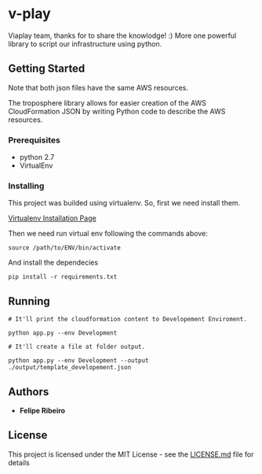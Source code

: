 # v-play

Viaplay team, thanks for to share the knowlodge! :)
More one powerful library to script our infrastructure using python.

## Getting Started

Note that both json files have the same AWS resources.

The troposphere library allows for easier creation of the AWS CloudFormation JSON by writing Python code to describe the AWS resources.


### Prerequisites

* python 2.7
* VirtualEnv

### Installing

This project was builded using virtualenv. So, first we need install them. 

[Virtualenv Installation Page](https://virtualenv.pypa.io/en/latest/installation/)

Then we need run virtual env following the commands above:

```
source /path/to/ENV/bin/activate
```

And install the dependecies

```
pip install -r requirements.txt
```

## Running

```
# It'll print the cloudformation content to Developement Enviroment.

python app.py --env Development 

# It'll create a file at folder output.

python app.py --env Development --output ./output/template_developement.json 
```

## Authors

* **Felipe Ribeiro**

## License

This project is licensed under the MIT License - see the [LICENSE.md](LICENSE.md) file for details